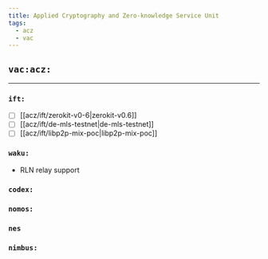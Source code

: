 ```yaml
---
title: Applied Cryptography and Zero-knowledge Service Unit
tags:
  - acz
  - vac
---
```


## `vac:acz:`
---

### `ift:`
* [ ] [[acz/ift/zerokit-v0-6|zerokit-v0.6]]
* [ ] [[acz/ift/de-mls-testnet|de-mls-testnet]]
* [ ] [[acz/ift/libp2p-mix-poc|libp2p-mix-poc]]

### `waku:`

* RLN relay support

### `codex:`

### `nomos:`

### `nes`

### `nimbus:`

